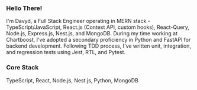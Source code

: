 ### Hello There!
I'm Davyd, a Full Stack Engineer operating in MERN stack - TypeScript/JavaScript, React.js (Context API, custom hooks), React-Query, Node.js, Express.js, Nest.js, and MongoDB. During my time working at Chartboost, I've adopted a secondary proficiency in Python and FastAPI for backend development. Following TDD process, I've written unit, integration, and regression tests using Jest, RTL, and Pytest. 

### Core Stack
TypeScript, React, Node.js, Nest.js, Python, MongoDB
